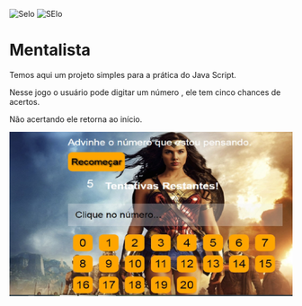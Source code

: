 ![Selo](https://img.shields.io/github/languages/count/GiVicking/Mentalista)
![SElo](https://img.shields.io/github/languages/top/GiVicking/Mentalista)
# Mentalista

Temos aqui um projeto simples para a prática do Java Script. 

Nesse jogo o usuário pode digitar um número , ele tem cinco chances de acertos.

Não acertando ele retorna ao início. 

![Página Inicial Mentalista](https://github.com/GiVicking/Mentalista/blob/main/Projeto%20final.jpeg)

